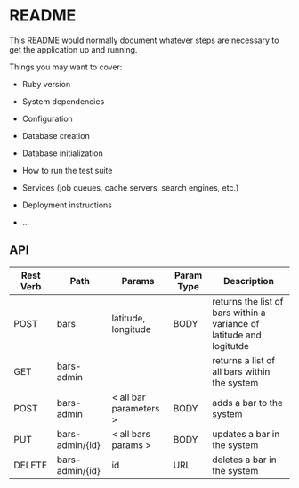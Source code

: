 # README

This README would normally document whatever steps are necessary to get the
application up and running.

Things you may want to cover:

* Ruby version

* System dependencies

* Configuration

* Database creation

* Database initialization

* How to run the test suite

* Services (job queues, cache servers, search engines, etc.)

* Deployment instructions

* ...

## API

| Rest Verb | Path   | Params | Param Type | Description   |
|-----------|--------|--------|------------|---------------|
| POST | bars | latitude, longitude | BODY | returns the list of bars within a variance of latitude and logitutde |
| GET | bars-admin | | | returns a list of all bars within the system |
| POST | bars-admin | < all bar parameters > | BODY | adds a bar to the system |
| PUT | bars-admin/{id} | < all bars params > | BODY | updates a bar in the system |
| DELETE | bars-admin/{id} | id | URL | deletes a bar in the system |
